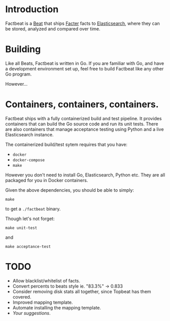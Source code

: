 Introduction
============
Factbeat is a [Beat](https://www.elastic.co/products/beats) that ships
[Facter](https://puppetlabs.com/facter) facts to
[Elasticsearch](https://www.elastic.co/products/elasticsearch), where
they can be stored, analyzed and compared over time.

Building
========
Like all Beats, Factbeat is written in Go. If you are familiar with
Go, and have a development environment set up, feel free to build
Factbeat like any other Go program.

However...

Containers, containers, containers.
==================================
Factbeat ships with a fully containerized build and test pipeline. It
provides containers that can build the Go source code and run
its unit tests. There are also containers that manage acceptance
testing using Python and a live Elasticsearch instance.

The containerized build/test sytem requires that you have:
* `docker`
* `docker-compose`
* `make`

However you don't need to install Go, Elasticsearch, Python etc. They
are all packaged for you in Docker containers.

Given the above dependencies, you should be able to simply:
```
make
```
to get a `./factbeat` binary.

Though let's not forget:
```
make unit-test
```
and
```
make acceptance-test
```

TODO
====
* Allow blacklist/whitelist of facts.
* Convert percents to beats style ie. "83.3%" -> 0.833
* Consider removing disk stats all together, since Topbeat has them
  covered.
* Improved mapping template.
* Automate installing the mapping template.
* _Your suggestions_.
